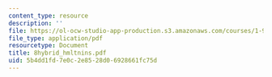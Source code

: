 ```yaml
---
content_type: resource
description: ''
file: https://ol-ocw-studio-app-production.s3.amazonaws.com/courses/1-978-from-nano-to-macro-introduction-to-atomistic-modeling-techniques-january-iap-2007/5b4dd1fd7e0c2e8528d06928661fc75d_8hybrid_hmltnins.pdf
file_type: application/pdf
resourcetype: Document
title: 8hybrid_hmltnins.pdf
uid: 5b4dd1fd-7e0c-2e85-28d0-6928661fc75d
---
```

